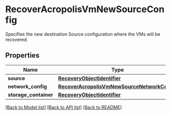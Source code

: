 # RecoverAcropolisVmNewSourceConfig

Specifies the new destination Source configuration where the VMs will be recovered.

## Properties
Name | Type | Description | Notes
------------ | ------------- | ------------- | -------------
**source** | [**RecoveryObjectIdentifier**](RecoveryObjectIdentifier.md) |  | 
**network_config** | [**RecoverAcropolisVmNewSourceNetworkConfig**](RecoverAcropolisVmNewSourceNetworkConfig.md) |  | [optional] 
**storage_container** | [**RecoveryObjectIdentifier**](RecoveryObjectIdentifier.md) |  | [optional] 

[[Back to Model list]](../README.md#documentation-for-models) [[Back to API list]](../README.md#documentation-for-api-endpoints) [[Back to README]](../README.md)


